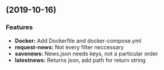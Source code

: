##  (2019-10-16)

### Features

* **Docker:** Add Dockerfile and docker-compose.yml
* **request-news:** Not every filter neccessary
* **savenews:** News.json needs keys, not a particular order
* **latestnews:** Returns json, add path for return string